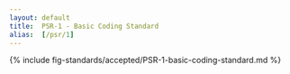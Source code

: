 ```yaml
---
layout: default
title:  PSR-1 - Basic Coding Standard
alias:  [/psr/1]
---
```


{% include fig-standards/accepted/PSR-1-basic-coding-standard.md %}
